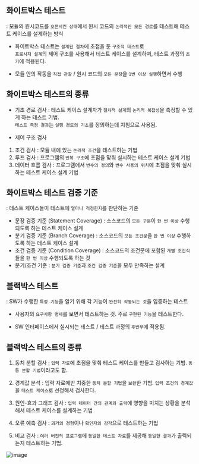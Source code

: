 ## 화이트박스 테스트 

: 모듈의 원시코드를 `오픈시킨 상태`에서 원시 코드의 `논리적인 모든 경로`를 테스트해 테스트 케이스를 설계하는 방식 

- 화이트박스 테스트는 `설계된 절차`에 초점을 둔 `구조적 테스트`로  
  `프로시저 설계`의 제어 구조를 사용해서 테스트 케이스를 설계하며, 테스트 과정의 `초기`에 적용된다.
  
- 모듈 안의 작동을 `직접 관찰` / 원시 코드의 `모든 문장`을 `1번 이상 실행`하면서 수행

## 화이트박스 테스트의 종류 

- 기초 경로 검사 : 테스트 케이스 설계자가 `절차적 설계`의 `논리적 복잡성`을 측정할 수 있게 하는 테스트 기법.  
                  `테스트 측정 결과`는 `실행 경로의 기초`를 정의하는데 지침으로 사용됨.

- 제어 구조 검사  
1) 조건 검사 : 모듈 내에 있는 `논리적 조건`을 테스트하는 기법
2) 루프 검사 : 프로그램의 `반복 구조`에 초점을 맞춰 실시하는 테스트 케이스 설계 기법
3) 데이터 흐름 검사 : 프로그램에서 `변수의 정의`와 `변수 사용의 위치`에 초점을 맞춰 실시하는 테스트 케이스 설계 기법

## 화이트박스 테스트 검증 기준 

: 테스트 케이스들이 테스트에 `얼마나 적정한지`를 판단하는 기준 

- 문장 검증 기준 (Statement Coverage) : 소스코드의 `모든 구문`이 `한 번 이상` 수행되도록 하는 테스트 케이스 설계 
- 분기 검증 기준 (Branch Coverage) : 소스코드의 `모든 조건문`을 `한 번 이상` 수행하도록 하는 테스트 케이스 설계
- 조건 검증 기준 (Condition Coverage) : 소스코드의 조건문에 포함된 `개별 조건식`들을 `한 번 이상` 수행되도록 하는 것
- 분기/조건 기준 : `분기 검증 기준`과 `조건 검증 기준`을 모두 만족하는 설계 

## 블랙박스 테스트 

: SW가 수행한 `특정 기능`을 알기 위해 각 기능이 `완전히 작동되는 것`을 입증하는 테스트 

- 사용자의 `요구사항 명세`를 보면서 테스트하는 것. 주로 `구현된 기능`을 테스트한다.

- SW 인터페이스에서 실시되는 테스트 / 테스트 과정의 `후반부`에 적용됨.

## 블랙박스 테스트의 종류 

1) 동치 분할 검사 : `입력 자료`에 초점을 맞춰 테스트 케이스를 만들고 검사하는 기법. `동등 분할 기법`이라고도 함.

2) 경계값 분석 : 입력 자료에만 치중한 `동치 분할 기법`을 `보완`한 기법. `입력 조건의 경계값`을 `테스트 케이스`로 선정해서 검사한다.

3) 원인-효과 그래프 검사 : `입력 데이터 간의 관계와 출력`에 영향을 미치는 상황을 분석해서 테스트 케이스를 설계하는 기법 

4) 오류 예측 검사 : `과거의 경험`이나 `확인자의 감각`으로 테스트하는 기법 

5) 비교 검사 : `여러 버전의 프로그램`에 `동일한 테스트 자료`를 제공해 `동일한 결과`가 출력되는지 테스트하는 기법. 

![image](https://user-images.githubusercontent.com/64796257/159416662-3a7dd4c5-0460-478e-854a-e12674bdadf5.png)































